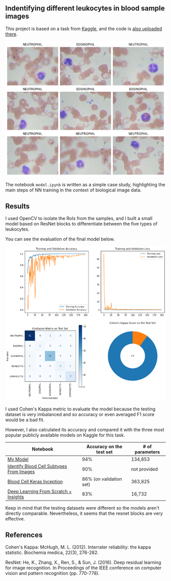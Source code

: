 ## Indentifying different leukocytes in blood sample images

This project is based on a task from [Kaggle](https://www.kaggle.com/paultimothymooney/blood-cells), and the code is [also uploaded there](https://www.kaggle.com/eugleo/opencv-object-selection-tensorflow-94-test-acc).

![The input of the model is a 640 x 280 image of a blood sample](images/data.png)

The notebook `model.ipynb` is written as a simple case study, highlighting the main steps of NN training in the context of biological image data.


## Results

I used OpenCV to isolate the RoIs from the samples, and I built a small model based on ResNet blocks to differentiate between the five types of leukocytes.

You can see the evaluation of the final model below.

![The evaluation of the final model](images/model.png)

I used Cohen's Kappa metric to evaluate the model because the testing dataset is very imbalanced and so accuracy or even averaged F1 score would be a bad fit.

However, I also calculated its accuracy and compared it with the three most popular publicly available models on Kaggle for this task.

| Notebook                                                                                                                  | Accuracy on the test set | # of parameters |
|---------------------------------------------------------------------------------------------------------------------------|--------------------------|-----------------|
| [My Model](https://www.kaggle.com/eugleo/opencv-object-selection-tensorflow-94-test-acc/) | 94% | 134,853 |
| [Identify Blood Cell Subtypes From Images](https://www.kaggle.com/paultimothymooney/identify-blood-cell-subtypes-from-images) | 90%                      | not provided    |
| [Blood Cell Keras Inception](https://www.kaggle.com/kartiksharma522/blood-cell-keras-inception)                               | 86% (on validation set)  | 363,825         |
| [Deep Learning From Scratch + Insights](https://www.kaggle.com/placidpanda/deep-learning-from-scratch-insights)              | 83%                      | 16,732          |

Keep in mind that the testing datasets were different so the models aren't directly comparable. Nevertheless, it seems that the resnet blocks are very effective.

## References

Cohen's Kappa: McHugh, M. L. (2012). Interrater reliability: the kappa statistic. Biochemia medica, 22(3), 276-282.

ResNet: He, K., Zhang, X., Ren, S., & Sun, J. (2016). Deep residual learning for image recognition. In Proceedings of the IEEE conference on computer vision and pattern recognition (pp. 770-778).
